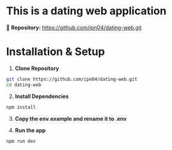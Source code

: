 # This is a dating web application

📂 **Repository:** https://github.com/ipn04/dating-web.git

# Installation & Setup

1. **Clone Repository**

```bash
git clone https://github.com/ipn04/dating-web.git
cd dating-web
```

2. **Install Dependencies**

```bash
npm install
```

3. **Copy the env.example and rename it to .env**

4. **Run the app**

```bash
npm run dev
```